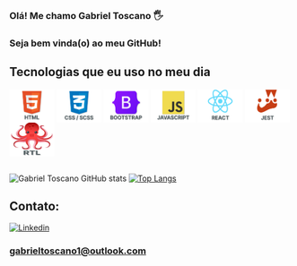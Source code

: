 ### Olá! Me chamo Gabriel Toscano 🖐️
### Seja bem vinda(o) ao meu GitHub!

## Tecnologias que eu uso no meu dia

<div style="display: inline_block">
  <img align="center" alt="Html5" src="https://github.com/GabrielToscanoML/GabrielToscanoML/blob/main/html-icon.png" width="80" height="60" />
  <img align="center" alt="Css" src="https://github.com/GabrielToscanoML/GabrielToscanoML/blob/main/css-icon.png" width="80" height="60" />
  <img align="center" alt="BootsTrap" src="https://github.com/GabrielToscanoML/GabrielToscanoML/blob/main/bootstrap-icon.png" width="80" height="60" />
  <img align="center" alt="JS" src="https://github.com/GabrielToscanoML/GabrielToscanoML/blob/main/js-icon.png" width="80" height="60" />
  <img align="center" alt="React" src="https://github.com/GabrielToscanoML/GabrielToscanoML/blob/main/react-icon.png" width="80" height="60" />
  <img align="center" alt="Jest" src="https://github.com/GabrielToscanoML/GabrielToscanoML/blob/main/jest-icon.png" width="80" height="60" />
  <img align="center" alt="RTL" src="https://github.com/GabrielToscanoML/GabrielToscanoML/blob/main/Octpus.png" width="80" height="60" />
</div><br/>

![Gabriel Toscano GitHub stats](https://github-readme-stats.vercel.app/api?username=GabrielToscanoML&show_icons=true&theme=dracula&count_private=true) 
[![Top Langs](https://github-readme-stats.vercel.app/api/top-langs/?username=GabrielToscanoML)](https://github.com/anuraghazra/github-readme-stats) 

## Contato:
[![Linkedin](https://img.shields.io/badge/LinkedIn-0077B5?style=for-the-badge&logo=linkedin&logoColor=white)](https://www.linkedin.com/in/gabrieltoscanoml/)
<!--[![Instagram](https://img.shields.io/badge/Instagram-E4405F?style=for-the-badge&logo=instagram&logoColor=white)](https://www.instagram.com/toscanobtw/)-->
### gabrieltoscano1@outlook.com
